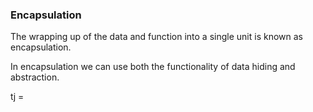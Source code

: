 ### Encapsulation

The wrapping up of the data and function into a single unit is known as encapsulation. 

In encapsulation we can use both the functionality of data hiding and abstraction.

tj = 
